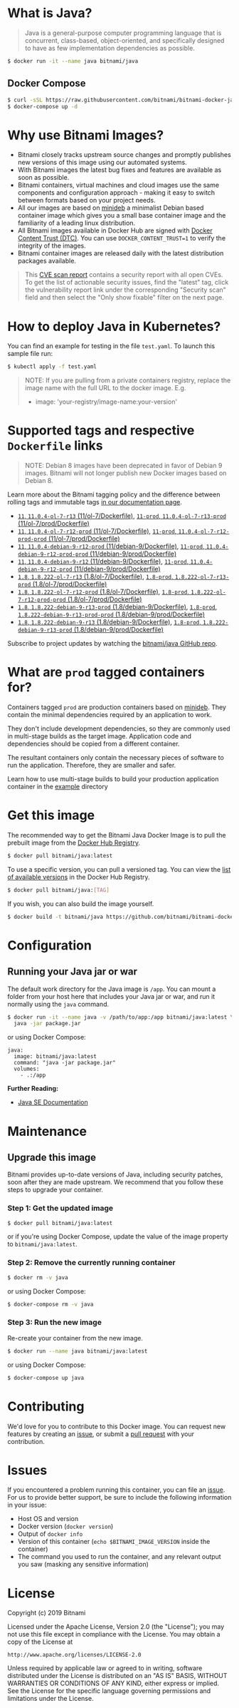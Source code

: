 # What is Java?

> Java is a general-purpose computer programming language that is concurrent, class-based, object-oriented, and specifically designed to have as few implementation dependencies as possible.

```bash
$ docker run -it --name java bitnami/java
```

## Docker Compose

```bash
$ curl -sSL https://raw.githubusercontent.com/bitnami/bitnami-docker-java/master/docker-compose.yml > docker-compose.yml
$ docker-compose up -d
```

# Why use Bitnami Images?

* Bitnami closely tracks upstream source changes and promptly publishes new versions of this image using our automated systems.
* With Bitnami images the latest bug fixes and features are available as soon as possible.
* Bitnami containers, virtual machines and cloud images use the same components and configuration approach - making it easy to switch between formats based on your project needs.
* All our images are based on [minideb](https://github.com/bitnami/minideb) a minimalist Debian based container image which gives you a small base container image and the familiarity of a leading linux distribution.
* All Bitnami images available in Docker Hub are signed with [Docker Content Trust (DTC)](https://docs.docker.com/engine/security/trust/content_trust/). You can use `DOCKER_CONTENT_TRUST=1` to verify the integrity of the images.
* Bitnami container images are released daily with the latest distribution packages available.


> This [CVE scan report](https://quay.io/repository/bitnami/java?tab=tags) contains a security report with all open CVEs. To get the list of actionable security issues, find the "latest" tag, click the vulnerability report link under the corresponding "Security scan" field and then select the "Only show fixable" filter on the next page.

# How to deploy Java in Kubernetes?

You can find an example for testing in the file `test.yaml`. To launch this sample file run:

```bash
$ kubectl apply -f test.yaml
```

> NOTE: If you are pulling from a private containers registry, replace the image name with the full URL to the docker image. E.g.
>
> - image: 'your-registry/image-name:your-version'

# Supported tags and respective `Dockerfile` links

> NOTE: Debian 8 images have been deprecated in favor of Debian 9 images. Bitnami will not longer publish new Docker images based on Debian 8.

Learn more about the Bitnami tagging policy and the difference between rolling tags and immutable tags [in our documentation page](https://docs.bitnami.com/containers/how-to/understand-rolling-tags-containers/).


- [`11`, `11.0.4-ol-7-r13` (11/ol-7/Dockerfile)](https://github.com/bitnami/bitnami-docker-java/blob/11.0.4-ol-7-r13/11/ol-7/Dockerfile), [`11-prod`, `11.0.4-ol-7-r13-prod` (11/ol-7/prod/Dockerfile)](https://github.com/bitnami/bitnami-docker-java/blob/11.0.4-ol-7-r13/11/ol-7/prod/Dockerfile)
- [`11`, `11.0.4-ol-7-r12-prod` (11/ol-7/Dockerfile)](https://github.com/bitnami/bitnami-docker-java/blob/11.0.4-ol-7-r12-prod/11/ol-7/Dockerfile), [`11-prod`, `11.0.4-ol-7-r12-prod-prod` (11/ol-7/prod/Dockerfile)](https://github.com/bitnami/bitnami-docker-java/blob/11.0.4-ol-7-r12-prod/11/ol-7/prod/Dockerfile)
- [`11`, `11.0.4-debian-9-r12-prod` (11/debian-9/Dockerfile)](https://github.com/bitnami/bitnami-docker-java/blob/11.0.4-debian-9-r12-prod/11/debian-9/Dockerfile), [`11-prod`, `11.0.4-debian-9-r12-prod-prod` (11/debian-9/prod/Dockerfile)](https://github.com/bitnami/bitnami-docker-java/blob/11.0.4-debian-9-r12-prod/11/debian-9/prod/Dockerfile)
- [`11`, `11.0.4-debian-9-r12` (11/debian-9/Dockerfile)](https://github.com/bitnami/bitnami-docker-java/blob/11.0.4-debian-9-r12/11/debian-9/Dockerfile), [`11-prod`, `11.0.4-debian-9-r12-prod` (11/debian-9/prod/Dockerfile)](https://github.com/bitnami/bitnami-docker-java/blob/11.0.4-debian-9-r12/11/debian-9/prod/Dockerfile)
- [`1.8`, `1.8.222-ol-7-r13` (1.8/ol-7/Dockerfile)](https://github.com/bitnami/bitnami-docker-java/blob/1.8.222-ol-7-r13/1.8/ol-7/Dockerfile), [`1.8-prod`, `1.8.222-ol-7-r13-prod` (1.8/ol-7/prod/Dockerfile)](https://github.com/bitnami/bitnami-docker-java/blob/1.8.222-ol-7-r13/1.8/ol-7/prod/Dockerfile)
- [`1.8`, `1.8.222-ol-7-r12-prod` (1.8/ol-7/Dockerfile)](https://github.com/bitnami/bitnami-docker-java/blob/1.8.222-ol-7-r12-prod/1.8/ol-7/Dockerfile), [`1.8-prod`, `1.8.222-ol-7-r12-prod-prod` (1.8/ol-7/prod/Dockerfile)](https://github.com/bitnami/bitnami-docker-java/blob/1.8.222-ol-7-r12-prod/1.8/ol-7/prod/Dockerfile)
- [`1.8`, `1.8.222-debian-9-r13-prod` (1.8/debian-9/Dockerfile)](https://github.com/bitnami/bitnami-docker-java/blob/1.8.222-debian-9-r13-prod/1.8/debian-9/Dockerfile), [`1.8-prod`, `1.8.222-debian-9-r13-prod-prod` (1.8/debian-9/prod/Dockerfile)](https://github.com/bitnami/bitnami-docker-java/blob/1.8.222-debian-9-r13-prod/1.8/debian-9/prod/Dockerfile)
- [`1.8`, `1.8.222-debian-9-r13` (1.8/debian-9/Dockerfile)](https://github.com/bitnami/bitnami-docker-java/blob/1.8.222-debian-9-r13/1.8/debian-9/Dockerfile), [`1.8-prod`, `1.8.222-debian-9-r13-prod` (1.8/debian-9/prod/Dockerfile)](https://github.com/bitnami/bitnami-docker-java/blob/1.8.222-debian-9-r13/1.8/debian-9/prod/Dockerfile)

Subscribe to project updates by watching the [bitnami/java GitHub repo](https://github.com/bitnami/bitnami-docker-java).

# What are `prod` tagged containers for?

Containers tagged `prod` are production containers based on [minideb](https://github.com/bitnami/minideb). They contain the minimal dependencies required by an application to work.

They don't include development dependencies, so they are commonly used in multi-stage builds as the target image. Application code and dependencies should be copied from a different container.

The resultant containers only contain the necessary pieces of software to run the application. Therefore, they are smaller and safer.

Learn how to use multi-stage builds to build your production application container in the [example](/example) directory

# Get this image

The recommended way to get the Bitnami Java Docker Image is to pull the prebuilt image from the [Docker Hub Registry](https://hub.docker.com/r/bitnami/java).

```bash
$ docker pull bitnami/java:latest
```

To use a specific version, you can pull a versioned tag. You can view the [list of available versions](https://hub.docker.com/r/bitnami/java/tags/) in the Docker Hub Registry.

```bash
$ docker pull bitnami/java:[TAG]
```

If you wish, you can also build the image yourself.

```bash
$ docker build -t bitnami/java https://github.com/bitnami/bitnami-docker-java.git
```

# Configuration

## Running your Java jar or war

The default work directory for the Java image is `/app`. You can mount a folder from your host here that includes your Java jar or war, and run it normally using the `java` command.

```bash
$ docker run -it --name java -v /path/to/app:/app bitnami/java:latest \
  java -jar package.jar
```

or using Docker Compose:

```
java:
  image: bitnami/java:latest
  command: "java -jar package.jar"
  volumes:
    - .:/app
```

**Further Reading:**

  - [Java SE Documentation](https://docs.oracle.com/javase/8/docs/api/)

# Maintenance

## Upgrade this image

Bitnami provides up-to-date versions of Java, including security patches, soon after they are made upstream. We recommend that you follow these steps to upgrade your container.

### Step 1: Get the updated image

```bash
$ docker pull bitnami/java:latest
```

or if you're using Docker Compose, update the value of the image property to `bitnami/java:latest`.

### Step 2: Remove the currently running container

```bash
$ docker rm -v java
```

or using Docker Compose:

```bash
$ docker-compose rm -v java
```

### Step 3: Run the new image

Re-create your container from the new image.

```bash
$ docker run --name java bitnami/java:latest
```

or using Docker Compose:

```bash
$ docker-compose up java
```

# Contributing

We'd love for you to contribute to this Docker image. You can request new features by creating an [issue](https://github.com/bitnami/bitnami-docker-java/issues), or submit a [pull request](https://github.com/bitnami/bitnami-docker-java/pulls) with your contribution.

# Issues

If you encountered a problem running this container, you can file an [issue](https://github.com/bitnami/bitnami-docker-java/issues). For us to provide better support, be sure to include the following information in your issue:

- Host OS and version
- Docker version (`docker version`)
- Output of `docker info`
- Version of this container (`echo $BITNAMI_IMAGE_VERSION` inside the container)
- The command you used to run the container, and any relevant output you saw (masking any sensitive
information)

# License

Copyright (c) 2019 Bitnami

Licensed under the Apache License, Version 2.0 (the "License");
you may not use this file except in compliance with the License.
You may obtain a copy of the License at

    http://www.apache.org/licenses/LICENSE-2.0

Unless required by applicable law or agreed to in writing, software
distributed under the License is distributed on an "AS IS" BASIS,
WITHOUT WARRANTIES OR CONDITIONS OF ANY KIND, either express or implied.
See the License for the specific language governing permissions and
limitations under the License.
